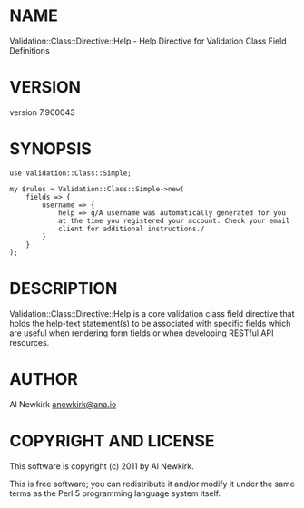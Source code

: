 # NAME

Validation::Class::Directive::Help - Help Directive for Validation Class Field Definitions

# VERSION

version 7.900043

# SYNOPSIS

    use Validation::Class::Simple;

    my $rules = Validation::Class::Simple->new(
        fields => {
            username => {
                help => q/A username was automatically generated for you
                at the time you registered your account. Check your email
                client for additional instructions./
            }
        }
    );

# DESCRIPTION

Validation::Class::Directive::Help is a core validation class field
directive that holds the help-text statement(s) to be associated with specific
fields which are useful when rendering form fields or when developing RESTful
API resources.

# AUTHOR

Al Newkirk <anewkirk@ana.io>

# COPYRIGHT AND LICENSE

This software is copyright (c) 2011 by Al Newkirk.

This is free software; you can redistribute it and/or modify it under
the same terms as the Perl 5 programming language system itself.
